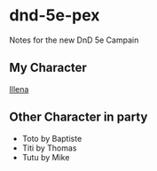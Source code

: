 # dnd-5e-pex
Notes for the new DnD 5e Campain

## My Character

[Illena](character.md)

## Other Character in party

* Toto by Baptiste
* Titi by Thomas
* Tutu by Mike
